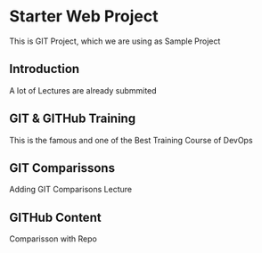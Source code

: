 # Starter Web Project
This is GIT Project, which we are using as Sample Project

## Introduction
A lot of Lectures are already submmited

## GIT & GITHub Training
This is the famous and one of the Best Training Course of DevOps

## GIT Comparissons
Adding GIT Comparisons Lecture

## GITHub Content
Comparisson with Repo
